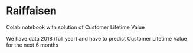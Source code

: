 # Raiffaisen
Colab notebook with solution of Customer Lifetime Value


We have data 2018 (full year) and have to predict Customer Lifetime Value for the next 6 months
